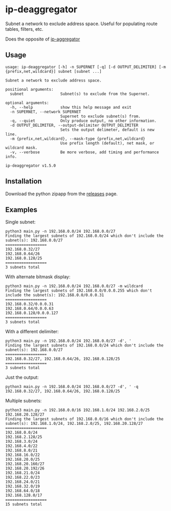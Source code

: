 # ip-deaggregator
Subnet a network to exclude address space.
Useful for populating route tables, filters, etc.

Does the opposite of [ip-aggregator](https://github.com/andrewtwin/ip-aggregator)

## Usage
```
usage: ip-deaggregator [-h] -n SUPERNET [-q] [-d OUTPUT_DELIMITER] [-m {prefix,net,wildcard}] subnet [subnet ...]

Subnet a network to exclude address space.

positional arguments:
  subnet                Subnet(s) to exclude from the Supernet.

optional arguments:
  -h, --help            show this help message and exit
  -n SUPERNET, --network SUPERNET
                        Supernet to exclude subnet(s) from.
  -q, --quiet           Only produce output, no other information.
  -d OUTPUT_DELIMITER, --output-delimiter OUTPUT_DELIMITER
                        Sets the output delimeter, default is new line.
  -m {prefix,net,wildcard}, --mask-type {prefix,net,wildcard}
                        Use prefix length (default), net mask, or wildcard mask.
  -v, --verbose         Be more verbose, add timing and performance info.

ip-deaggregator v1.5.0
```

## Installation
Download the python zipapp from the [releases](https://github.com/andrewtwin/ip-deaggregator/releases) page.

## Examples
Single subnet:
```
python3 main.py -n 192.168.0.0/24 192.168.0.0/27
Finding the largest subnets of 192.168.0.0/24 which don't include the subnet(s): 192.168.0.0/27
==================
192.168.0.32/27
192.168.0.64/26
192.168.0.128/25
==================
3 subnets total
```

With alternate bitmask display:
```
python3 main.py -n 192.168.0.0/24 192.168.0.0/27 -m wildcard
Finding the largest subnets of 192.168.0.0/0.0.0.255 which don't include the subnet(s): 192.168.0.0/0.0.0.31
==================
192.168.0.32/0.0.0.31
192.168.0.64/0.0.0.63
192.168.0.128/0.0.0.127
==================
3 subnets total
```

With a different delimiter:
```
python3 main.py -n 192.168.0.0/24 192.168.0.0/27 -d', '
Finding the largest subnets of 192.168.0.0/24 which don't include the subnet(s): 192.168.0.0/27
==================
192.168.0.32/27, 192.168.0.64/26, 192.168.0.128/25
==================
3 subnets total
```

Just the output:
```
python3 main.py -n 192.168.0.0/24 192.168.0.0/27 -d', ' -q
192.168.0.32/27, 192.168.0.64/26, 192.168.0.128/25
```

Multiple subnets:
```
python3 main.py -n 192.168.0.0/16 192.168.1.0/24 192.168.2.0/25 192.168.20.128/27
Finding the largest subnets of 192.168.0.0/16 which don't include the subnet(s): 192.168.1.0/24, 192.168.2.0/25, 192.168.20.128/27
==================
192.168.0.0/24
192.168.2.128/25
192.168.3.0/24
192.168.4.0/22
192.168.8.0/21
192.168.16.0/22
192.168.20.0/25
192.168.20.160/27
192.168.20.192/26
192.168.21.0/24
192.168.22.0/23
192.168.24.0/21
192.168.32.0/19
192.168.64.0/18
192.168.128.0/17
==================
15 subnets total
```
